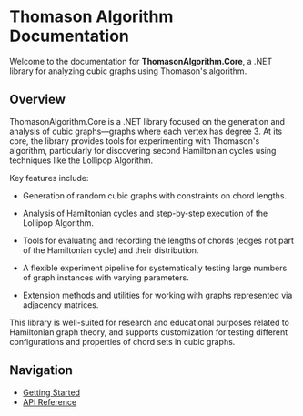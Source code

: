 # Thomason Algorithm Documentation

Welcome to the documentation for **ThomasonAlgorithm.Core**, a .NET library for analyzing cubic graphs using Thomason's algorithm.

## Overview
ThomasonAlgorithm.Core is a .NET library focused on the generation and analysis of cubic graphs—graphs where each vertex has degree 3. At its core, the library provides tools for experimenting with Thomason's algorithm, particularly for discovering second Hamiltonian cycles using techniques like the Lollipop Algorithm.

Key features include:

- Generation of random cubic graphs with constraints on chord lengths.

- Analysis of Hamiltonian cycles and step-by-step execution of the Lollipop Algorithm.

- Tools for evaluating and recording the lengths of chords (edges not part of the Hamiltonian cycle) and their distribution.

- A flexible experiment pipeline for systematically testing large numbers of graph instances with varying parameters.

- Extension methods and utilities for working with graphs represented via adjacency matrices.

This library is well-suited for research and educational purposes related to Hamiltonian graph theory, and supports customization for testing different configurations and properties of chord sets in cubic graphs.

## Navigation
- [Getting Started](articles/getting-started.md)
- [API Reference](/api/toc.html)
